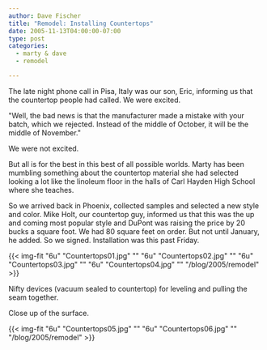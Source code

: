 ```yaml
---
author: Dave Fischer
title: "Remodel: Installing Countertops"
date: 2005-11-13T04:00:00-07:00
type: post
categories:
  - marty & dave
  - remodel

---
```


The late night phone call in Pisa, Italy was our son, Eric, informing us that the countertop people had called. We were excited.

"Well, the bad news is that the manufacturer made a mistake with your batch, which we rejected. Instead of the middle of October, it will be the middle of November."

We were not excited.

<!--more-->

But all is for the best in this best of all possible worlds. Marty has been mumbling something about the countertop material she had selected looking a lot like the linoleum floor in the halls of Carl Hayden High School where she teaches.

So we arrived back in Phoenix, collected samples and selected a new style and color. Mike Holt, our countertop guy, informed us that this was the up and coming most popular style and DuPont was raising the price by 20 bucks a square foot. We had 80 square feet on order. But not until January, he added. So we signed. Installation was this past Friday.

{{< img-fit
    "6u" "Countertops01.jpg" ""
    "6u" "Countertops02.jpg" ""
    "6u" "Countertops03.jpg" ""
    "6u" "Countertops04.jpg" ""
    "/blog/2005/remodel" >}}


Nifty devices (vacuum sealed to countertop) for leveling and pulling the seam together.

Close up of the surface.

{{< img-fit
    "6u" "Countertops05.jpg" ""
    "6u" "Countertops06.jpg" ""
    "/blog/2005/remodel" >}}

